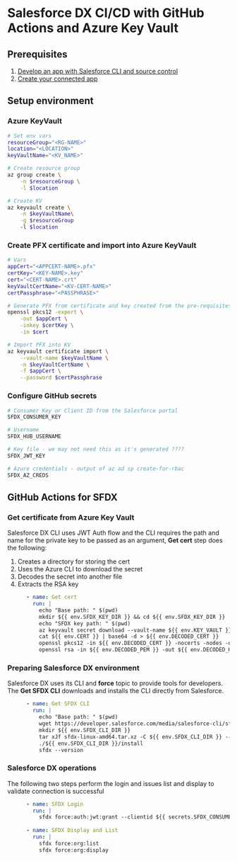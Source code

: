 # Salesforce DX CI/CD with GitHub Actions and Azure Key Vault

## Prerequisites

1. [Develop an app with Salesforce CLI and source control](https://trailhead.salesforce.com/content/learn/projects/develop-app-with-salesforce-cli-and-source-control)
2. [Create your connected app](https://trailhead.salesforce.com/content/learn/modules/sfdx_travis_ci/sfdx_travis_ci_connected_app?trail_id=sfdx_get_started)

## Setup environment

### Azure KeyVault

```bash
# Set env vars
resourceGroup="<RG-NAME>"
location="<LOCATION>"
keyVaultName="<KV_NAME>"

# Create resource group
az group create \
    -n $resourceGroup \
    -l $location

# Create KV
az keyvault create \
    -n $keyVaultName\
    -g $resourceGroup
    -l $location
```

### Create PFX certificate and import into Azure KeyVault

```bash
# Vars
appCert="<APPCERT-NAME>.pfx"
certKey="<KEY-NAME>.key"
cert="<CERT-NAME>.crt"
keyVaultCertName="<KV-CERT-NAME>"
certPassphrase="<PASSPHRASE>"

# Generate PFX from certificate and key created from the pre-requisites
openssl pkcs12 -export \
    -out $appCert \
    -inkey $certKey \
    -in $cert

# Import PFX into KV
az keyvault certificate import \
    --vault-name $keyVaultName \
    -n $keyVaultCertName \
    -f $appCert \
    --password $certPassphrase
```

### Configure GitHub secrets

```bash
# Consumer Key or Client ID from the Salesforce portal 
SFDX_CONSUMER_KEY

# Username
SFDX_HUB_USERNAME

# Key file - we may not need this as it's generated ????
SFDX_JWT_KEY

# Azure credentials - output of az ad sp create-for-rbac 
SFDX_AZ_CREDS
```

## GitHub Actions for SFDX

### Get certificate from Azure Key Vault

Salesforce DX CLI uses JWT Auth flow and the CLI requires the path and name for the private key to be passed as an argument, **Get cert** step does the following:

1. Creates a directory for storing the cert
2. Uses the Azure CLI to download the secret
3. Decodes the secret into another file
4. Extracts the RSA key

```yaml
      - name: Get cert
        run: |
          echo "Base path: " $(pwd)
          mkdir ${{ env.SFDX_KEY_DIR }} && cd ${{ env.SFDX_KEY_DIR }}
          echo "SFDX key path: " $(pwd)
          az keyvault secret download --vault-name ${{ env.KEY_VAULT }} -n ${{ env.KV_CERT }} -f ${{ env.CERT }}
          cat ${{ env.CERT }} | base64 -d > ${{ env.DECODED_CERT }}
          openssl pkcs12 -in ${{ env.DECODED_CERT }} -nocerts -nodes -out ${{ env.DECODED_PEM }} -passin pass:
          openssl rsa -in ${{ env.DECODED_PEM }} -out ${{ env.DECODED_KEY }}
```

### Preparing Salesforce DX environment

Salesforce DX uses its CLI and **force** topic to provide tools for developers. The **Get SFDX CLI** downloads and installs the CLI directly from Salesforce.

```yaml
      - name: Get SFDX CLI
        run: |
          echo "Base path: " $(pwd)
          wget https://developer.salesforce.com/media/salesforce-cli/sfdx-linux-amd64.tar.xz
          mkdir ${{ env.SFDX_CLI_DIR }}
          tar xJf sfdx-linux-amd64.tar.xz -C ${{ env.SFDX_CLI_DIR }} --strip-components 1
          ./${{ env.SFDX_CLI_DIR }}/install
          sfdx --version
```

### Salesforce DX operations

The following two steps perform the login and issues list and display to validate connection is successful

```yaml
      - name: SFDX Login
        run: |
          sfdx force:auth:jwt:grant --clientid ${{ secrets.SFDX_CONSUMER_KEY }} --jwtkeyfile ${{ env.SFDX_KEY_DIR }}/${{ env.DECODED_KEY }} --username ${{ secrets.SFDX_HUB_USERNAME }} --setdefaultdevhubusername
          
      - name: SFDX Display and List
        run: |
          sfdx force:org:list
          sfdx force:org:display
```
